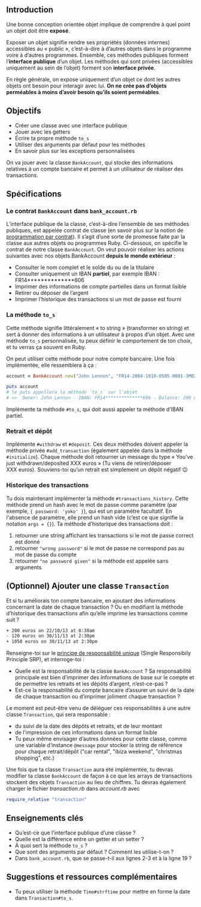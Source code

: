 ## Introduction

Une bonne conception orientée objet implique de comprendre à quel point un objet doit être **exposé**.

Exposer un objet signifie rendre ses propriétés (données internes) accessibles au « public », c’est-à-dire à d’autres objets dans le programme voire à d’autres programmes. Ensemble, ces méthodes publiques forment l’**interface publique** d’un objet. Les méthodes qui sont privées (accessibles uniquement au sein de l’objet) forment son **interface privée**.

En règle générale, on expose uniquement d’un objet ce dont les autres objets ont besoin pour interagir avec lui. **On ne crée pas d’objets perméables à moins d’avoir besoin qu’ils soient perméables**.

## Objectifs

- Créer une classe avec une interface publique
- Jouer avec les getters
- Écrire ta propre méthode `to_s`
- Utiliser des arguments par défaut pour les méthodes
- En savoir plus sur les exceptions personnalisées

On va jouer avec la classe `BankAccount`, qui stocke des informations relatives à un compte bancaire et permet à un utilisateur de réaliser des transactions.

## Spécifications

### Le contrat `BankAccount` dans `bank_account.rb`

L’interface publique de la classe, c’est-à-dire l’ensemble de ses méthodes publiques, est appelée contrat de classe (en savoir plus sur la notion de [programmation par contrat](https://fr.wikipedia.org/wiki/Programmation_par_contrat)). Il s’agit d’une sorte de promesse faite par la classe aux autres objets ou programmes Ruby. Ci-dessous, on spécifie le contrat de notre classe `BankAccount`. On veut pouvoir réaliser les actions suivantes avec nos objets BankAccount **depuis le monde extérieur** :
- Consulter le nom complet et le solde du ou de la titulaire
- Consulter uniquement un IBAN **partiel**, par exemple IBAN : FR14**************606
- Imprimer des informations de compte partielles dans un format lisible
- Retirer ou déposer de l’argent
- Imprimer l’historique des transactions si un mot de passe est fourni

### La méthode `to_s`

Cette méthode signifie littéralement « to string » (transformer en string) et sert à donner des informations à un utilisateur à propos d’un objet. Avec une méthode `to_s` personnalisée, tu peux définir le comportement de ton choix, et tu verras ça souvent en Ruby.

On peut utiliser cette méthode pour notre compte bancaire. Une fois implémentée, elle ressemblera à ça :

```ruby
account = BankAccount.new("John Lennon", "FR14-2004-1010-0505-0001-3M02-606", 200, "yoko")

puts account
# le puts appellera la méthode `to_s` sur l'objet
# =>  Owner: John Lennon - IBAN: FR14**************606 - Balance: 200 euros
```

Implémente ta méthode `#to_s`, qui doit aussi appeler ta méthode d’IBAN partiel.

### Retrait et dépôt

Implémente `#withdraw` et `#deposit`. Ces deux méthodes doivent appeler la méthode privée `#add_transaction` (également appelée dans la méthode `#initialize`). Chaque méthode doit retourner un message du type « You’ve just withdrawn/deposited XXX euros » (Tu viens de retirer/déposer XXX euros). Souviens-toi qu’un retrait est simplement un dépôt négatif 😉

### Historique des transactions

Tu dois maintenant implémenter la méthode `#transactions_history`. Cette méthode prend un hash avec le mot de passe comme paramètre (par exemple, `{ password: 'yoko' }`), qui est un paramètre facultatif. En l'absence de paramètre, elle prend un hash vide (c’est ce que signifie la notation `args = {}`). Ta méthode d’historique des transactions doit :

1.  retourner une string affichant les transactions si le mot de passe correct est donné
2.  retourner `"wrong password"` si le mot de passe ne correspond pas au mot de passe du compte
3.  retourner `"no password given"` si la méthode est appelée sans arguments

## (Optionnel) Ajouter une classe `Transaction`

Et si tu améliorais ton compte bancaire, en ajoutant des informations concernant la date de chaque transaction ? Ou en modifiant la méthode d’historique des transactions afin qu’elle imprime les transactions comme suit ?

```bash
+ 200 euros on 22/10/13 at 8:30am
- 120 euros on 30/11/13 at 2:30pm
+ 1050 euros on 30/11/13 at 2:30pm
```

Renseigne-toi sur le [principe de responsabilité unique](https://fr.wikipedia.org/wiki/Principe_de_responsabilit%C3%A9_unique) (Single Responsibily Principle SRP), et interroge-toi :
- Quelle est la responsabilité de la classe `BankAccount` ? Sa responsabilité principale est bien d’imprimer des informations de base sur le compte et de permettre les retraits et les dépôts d’argent, n’est-ce-pas ?
- Est-ce la responsabilité du compte bancaire d’assurer un suivi de la date de chaque transaction ou d’imprimer joliment chaque transaction ?

Le moment est peut-être venu de déléguer ces responsabilités à une autre classe `Transaction`, qui sera responsable :
- du suivi de la date des dépôts et retraits, et de leur montant
- de l’impression de ces informations dans un format lisible
- Tu peux même envisager d’autres données pour cette classe, comme une variable d’instance `@message` pour stocker la string de référence pour chaque retrait/dépôt ("car rental", "ibiza weekend", "christmas shopping", etc.)

Une fois que ta classe `Transaction` aura été implémentée, tu devras modifier ta classe `BankAccount` de façon à ce que les arrays de transactions stockent des objets `Transaction` au lieu de chiffres. Tu devras également charger le fichier *transaction.rb* dans *account.rb* avec

```ruby
require_relative "transaction"
```

## Enseignements clés

- Qu’est-ce que l’interface publique d’une classe ?
- Quelle est la différence entre un getter et un setter ?
- À quoi sert la méthode `to_s` ?
- Que sont des arguments par défaut ? Comment les utilise-t-on ?
- Dans `bank_account.rb`, que se passe-t-il aux lignes 2-3 et à la ligne 19 ?

## Suggestions et ressources complémentaires

-   Tu peux utiliser la méthode `Time#strftime` pour mettre en forme la date dans `Transaction#to_s`.

